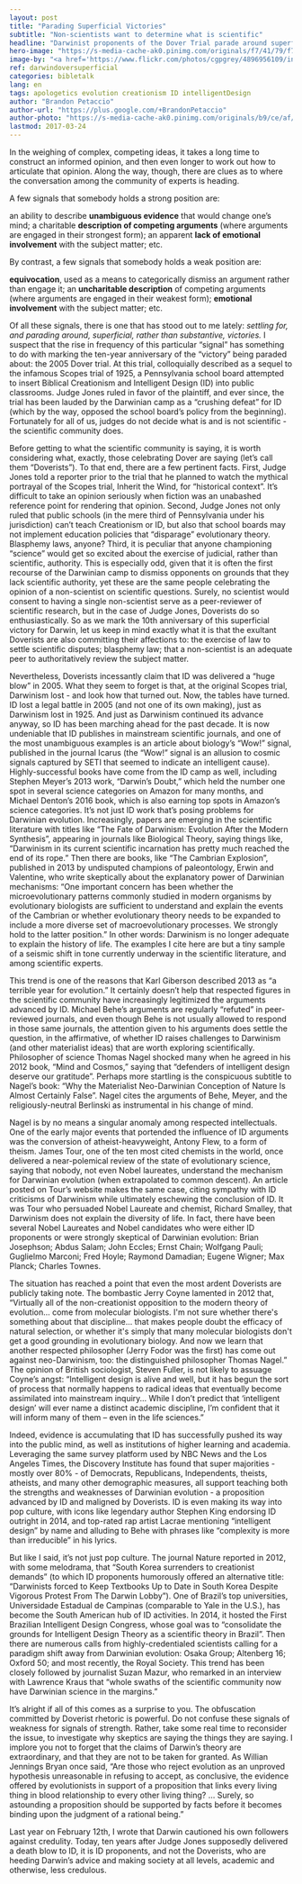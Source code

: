 ```yaml
---
layout: post
title: "Parading Superficial Victories"
subtitle: "Non-scientists want to determine what is scientific"
headline: "Darwinist proponents of the Dover Trial parade around superficial, rather than substantive, victories."
hero-image: "https://s-media-cache-ak0.pinimg.com/originals/f7/41/79/f741790e83af0a5c8c18d81e683eab6d.jpg"
image-by: "<a href='https://www.flickr.com/photos/cgpgrey/4896956109/in/photolist-8sJbrK-75RZRT-75WfFf-75WeXy-75VV8U-75RWwV-75W6Rq-qbt5Tg-aApTbC-qGH6DV-kqvdit-gS1fNS-pU2Hyx-631N9x-75Sb1R-75W3TE-75W7H7-75We5f-75Wcp3-75S85B-75W9gm-75S8UV-75W5GL-75Wisf-75ShsZ-75SgfZ-75WgHC-75W8o5-75Wdf7-kDbD7M-iDyVV-eUVCZM-8ULRay-6smXRd-77gBa8-cs35FQ-SqLPMG-rguEqB-iDzcb-3b6A6U-iDybt-iDP4j-iDmz2-iDP5m-iDjLA-iDwLM-iDWhV-iDxUx-iDpf1-iDGgD' target='_new'>Charles Darwin</a> by <a href='http://www.cgpgrey.com/' target='_new'>CGP Grey</a> under <a href='https://creativecommons.org/licenses/by/2.0/' target='_new'>Attribution 2.0 Generic</a>"
ref: darwindoversuperficial
categories: bibletalk
lang: en
tags: apologetics evolution creationism ID intelligentDesign
author: "Brandon Petaccio"
author-url: "https://plus.google.com/+BrandonPetaccio"
author-photo: "https://s-media-cache-ak0.pinimg.com/originals/b9/ce/af/b9ceaf46997d2586199736d351368132.gif"
lastmod: 2017-03-24
---
```

In the weighing of complex, competing ideas, it takes a long time to construct an informed opinion, and then even longer to work out how to articulate that opinion. Along the way, though, there are clues as to where the conversation among the community of experts is heading.

A few signals that somebody holds a strong position are: 

<p class="note postulate">an ability to describe <strong>unambiguous evidence</strong> that would change one’s mind; a charitable <strong>description of competing arguments</strong> (where arguments are engaged in their strongest form); an apparent <strong>lack of emotional involvement</strong> with the subject matter; etc.</p> 

By contrast, a few signals that somebody holds a weak position are: 

<p class="note postulate"><strong>equivocation</strong>, used as a means to categorically dismiss an argument rather than engage it; an <strong>uncharitable description</strong> of competing arguments (where arguments are engaged in their weakest form); <strong>emotional involvement</strong> with the subject matter; etc.</p>

Of all these signals, there is one that has stood out to me lately: <em>settling for, and parading around, superficial, rather than substantive, victories.</em> I suspect that the rise in frequency of this particular “signal” has something to do with marking the ten-year anniversary of the “victory” being paraded about: the 2005 Dover trial. At this trial, colloquially described as a sequel to the infamous Scopes trial of 1925, a Pennsylvania school board attempted to insert Biblical Creationism and Intelligent Design (ID) into public classrooms. Judge Jones ruled in favor of the plaintiff, and ever since, the trial has been lauded by the Darwinian camp as a “crushing defeat” for ID (which by the way, opposed the school board’s policy from the beginning). Fortunately for all of us, judges do not decide what is and is not scientific - the scientific community does.

Before getting to what the scientific community is saying, it is worth considering what, exactly, those celebrating Dover are saying (let’s call them “Doverists”). To that end, there are a few pertinent facts. First, Judge Jones told a reporter prior to the trial that he planned to watch the mythical portrayal of the Scopes trial, Inherit the Wind, for “historical context”. It’s difficult to take an opinion seriously when fiction was an unabashed reference point for rendering that opinion. Second, Judge Jones not only ruled that public schools (in the mere third of Pennsylvania under his jurisdiction) can’t teach Creationism or ID, but also that school boards may not implement education policies that “disparage” evolutionary theory. Blasphemy laws, anyone? Third, it is peculiar that anyone championing “science” would get so excited about the exercise of judicial, rather than scientific, authority. This is especially odd, given that it is often the first recourse of the Darwinian camp to dismiss opponents on grounds that they lack scientific authority, yet these are the same people celebrating the opinion of a non-scientist on scientific questions. Surely, no scientist would consent to having a single non-scientist serve as a peer-reviewer of scientific research, but in the case of Judge Jones, Doverists do so enthusiastically. So as we mark the 10th anniversary of this superficial victory for Darwin, let us keep in mind exactly what it is that the exultant Doverists are also committing their affections to: the exercise of law to settle scientific disputes; blasphemy law; that a non-scientist is an adequate peer to authoritatively review the subject matter.

Nevertheless, Doverists incessantly claim that ID was delivered a “huge blow” in 2005. What they seem to forget is that, at the original Scopes trial, Darwinism lost - and look how that turned out. Now, the tables have turned. ID lost a legal battle in 2005 (and not one of its own making), just as Darwinism lost in 1925. And just as Darwinism continued its advance anyway, so ID has been marching ahead for the past decade. It is now undeniable that ID publishes in mainstream scientific journals, and one of the most unambiguous examples is an article about biology’s “Wow!” signal, published in the journal Icarus (the “Wow!” signal is an allusion to cosmic signals captured by SETI that seemed to indicate an intelligent cause). Highly-successful books have come from the ID camp as well, including Stephen Meyer’s 2013 work, “Darwin’s Doubt,” which held the number one spot in several science categories on Amazon for many months, and Michael Denton’s 2016 book, which is also earning top spots in Amazon’s science categories. It’s not just ID work that’s posing problems for Darwinian evolution. Increasingly, papers are emerging in the scientific literature with titles like “The Fate of Darwinism: Evolution After the Modern Synthesis”, appearing in journals like Biological Theory, saying things like, “Darwinism in its current scientific incarnation has pretty much reached the end of its rope.” Then there are books, like “The Cambrian Explosion”, published in 2013 by undisputed champions of paleontology, Erwin and Valentine, who write skeptically about the explanatory power of Darwinian mechanisms: “One important concern has been whether the microevolutionary patterns commonly studied in modern organisms by evolutionary biologists are sufficient to understand and explain the events of the Cambrian or whether evolutionary theory needs to be expanded to include a more diverse set of macroevolutionary processes. We strongly hold to the latter position.” In other words: Darwinism is no longer adequate to explain the history of life. The examples I cite here are but a tiny sample of a seismic shift in tone currently underway in the scientific literature, and among scientific experts.

This trend is one of the reasons that Karl Giberson described 2013 as “a terrible year for evolution.” It certainly doesn’t help that respected figures in the scientific community have increasingly legitimized the arguments advanced by ID. Michael Behe’s arguments are regularly “refuted” in peer-reviewed journals, and even though Behe is not usually allowed to respond in those same journals, the attention given to his arguments does settle the question, in the affirmative, of whether ID raises challenges to Darwinism (and other materialist ideas) that are worth exploring scientifically. Philosopher of science Thomas Nagel shocked many when he agreed in his 2012 book, “Mind and Cosmos,” saying that “defenders of intelligent design deserve our gratitude”. Perhaps more startling is the conspicuous subtitle to Nagel’s book: “Why the Materialist Neo-Darwinian Conception of Nature Is Almost Certainly False”. Nagel cites the arguments of Behe, Meyer, and the religiously-neutral Berlinski as instrumental in his change of mind.

Nagel is by no means a singular anomaly among respected intellectuals. One of the early major events that portended the influence of ID arguments was the conversion of atheist-heavyweight, Antony Flew, to a form of theism. James Tour, one of the ten most cited chemists in the world, once delivered a near-polemical review of the state of evolutionary science, saying that nobody, not even Nobel laureates, understand the mechanism for Darwinian evolution (when extrapolated to common descent). An article posted on Tour’s website makes the same case, citing sympathy with ID criticisms of Darwinism while ultimately eschewing the conclusion of ID. It was Tour who persuaded Nobel Laureate and chemist, Richard Smalley, that Darwinism does not explain the diversity of life. In fact, there have been several Nobel Laureates and Nobel candidates who were either ID proponents or were strongly skeptical of Darwinian evolution: Brian Josephson; Abdus Salam; John Eccles; Ernst Chain; Wolfgang Pauli; Guglielmo Marconi; Fred Hoyle; Raymond Damadian; Eugene Wigner; Max Planck; Charles Townes.

The situation has reached a point that even the most ardent Doverists are publicly taking note. The bombastic Jerry Coyne lamented in 2012 that, “Virtually all of the non-creationist opposition to the modern theory of evolution... come from molecular biologists. I'm not sure whether there's something about that discipline... that makes people doubt the efficacy of natural selection, or whether it's simply that many molecular biologists don't get a good grounding in evolutionary biology. And now we learn that another respected philosopher (Jerry Fodor was the first) has come out against neo-Darwinism, too: the distinguished philosopher Thomas Nagel.” The opinion of British sociologist, Steven Fuller, is not likely to assuage Coyne’s angst: “Intelligent design is alive and well, but it has begun the sort of process that normally happens to radical ideas that eventually become assimilated into mainstream inquiry… While I don’t predict that ‘intelligent design’ will ever name a distinct academic discipline, I’m confident that it will inform many of them – even in the life sciences.”

Indeed, evidence is accumulating that ID has successfully pushed its way into the public mind, as well as institutions of higher learning and academia. Leveraging the same survey platform used by NBC News and the Los Angeles Times, the Discovery Institute has found that super majorities - mostly over 80% - of Democrats, Republicans, Independents, theists, atheists, and many other demographic measures, all support teaching both the strengths and weaknesses of Darwinian evolution - a proposition advanced by ID and maligned by Doverists. ID is even making its way into pop culture, with icons like legendary author Stephen King endorsing ID outright in 2014, and top-rated rap artist Lacrae mentioning “intelligent design” by name and alluding to Behe with phrases like “complexity is more than irreducible” in his lyrics.

But like I said, it’s not just pop culture. The journal Nature reported in 2012, with some melodrama, that “South Korea surrenders to creationist demands” (to which ID proponents humorously offered an alternative title: “Darwinists forced to Keep Textbooks Up to Date in South Korea Despite Vigorous Protest From The Darwin Lobby”). One of Brazil’s top universities, Universidade Estadual de Campinas (comparable to Yale in the U.S.), has become the South American hub of ID activities. In 2014, it hosted the First Brazilian Intelligent Design Congress, whose goal was to “consolidate the grounds for Intelligent Design Theory as a scientific theory in Brazil”. Then there are numerous calls from highly-credentialed scientists calling for a paradigm shift away from Darwinian evolution: Osaka Group; Altenberg 16; Oxford 50; and most recently, the Royal Society. This trend has been closely followed by journalist Suzan Mazur, who remarked in an interview with Lawrence Kraus that “whole swaths of the scientific community now have Darwinian science in the margins.”

It’s alright if all of this comes as a surprise to you. The obfuscation committed by Doverist rhetoric is powerful. Do not confuse these signals of weakness for signals of strength. Rather, take some real time to reconsider the issue, to investigate why skeptics are saying the things they are saying. I implore you not to forget that the claims of Darwin’s theory are extraordinary, and that they are not to be taken for granted. As Willian Jennings Bryan once said, “Are those who reject evolution as an unproved hypothesis unreasonable in refusing to accept, as conclusive, the evidence offered by evolutionists in support of a proposition that links every living thing in blood relationship to every other living thing? &hellip; Surely, so astounding a proposition should be supported by facts before it becomes binding upon the judgment of a rational being.” 

Last year on February 12th, I wrote that Darwin cautioned his own followers against credulity. Today, ten years after Judge Jones supposedly delivered a death blow to ID, it is ID proponents, and not the Doverists, who are heeding Darwin’s advice and making society at all levels, academic and otherwise, less credulous.